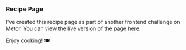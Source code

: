 ### Recipe Page

I've created this recipe page as part of another frontend challenge on Metor. You can view the live version of the page [here](https://matbac85.github.io/RECIPE_PAGE/).

Enjoy cooking! 🍽️
